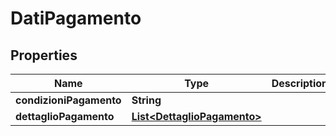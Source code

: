 

# DatiPagamento


## Properties

| Name | Type | Description | Notes |
|------------ | ------------- | ------------- | -------------|
|**condizioniPagamento** | **String** |  |  [optional] |
|**dettaglioPagamento** | [**List&lt;DettaglioPagamento&gt;**](DettaglioPagamento.md) |  |  [optional] |



